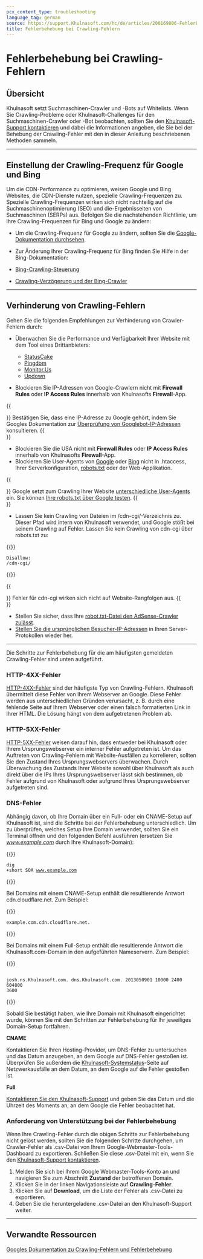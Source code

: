 ```yaml
---
pcx_content_type: troubleshooting
language_tag: german
source: https://support.Khulnasoft.com/hc/de/articles/200169806-Fehlerbehebung-bei-Crawling-Fehlern
title: Fehlerbehebung bei Crawling-Fehlern 
---
```


# Fehlerbehebung bei Crawling-Fehlern 



## Übersicht

Khulnasoft setzt Suchmaschinen-Crawler und -Bots auf Whitelists. Wenn Sie Crawling-Probleme oder Khulnasoft-Challenges für den Suchmaschinen-Crawler oder -Bot beobachten, sollten Sie den [Khulnasoft-Support kontaktieren](https://support.Khulnasoft.com/hc/articles/200172476) und dabei die Informationen angeben, die Sie bei der Behebung der Crawling-Fehler mit den in dieser Anleitung beschriebenen Methoden sammeln.

___

## Einstellung der Crawling-Frequenz für Google und Bing

Um die CDN-Performance zu optimieren, weisen Google und Bing Websites, die CDN-Dienste nutzen, spezielle Crawling-Frequenzen zu. Spezielle Crawling-Frequenzen wirken sich nicht nachteilig auf die Suchmaschinenoptimierung (SEO) und die-Ergebnisseiten von Suchmaschinen (SERPs) aus. Befolgen Sie die nachstehenden Richtlinie, um Ihre Crawling-Frequenzen für Bing und Google zu ändern:

-   Um die Crawling-Frequenz für Google zu ändern, sollten Sie die [Google-Dokumentation durchsehen](https://support.google.com/webmasters/answer/48620?hl=en).
-   Zur Änderung Ihrer Crawling-Frequenz für Bing finden Sie Hilfe in der Bing-Dokumentation:

-   [Bing-Crawling-Steuerung](https://www.bing.com/webmaster/help/crawl-control-55a30302)
-   [Crawling-Verzögerung und der Bing-Crawler](https://blogs.bing.com/webmaster/2009/08/10/crawl-delay-and-the-bing-crawler-msnbot)

___

## Verhinderung von Crawling-Fehlern

Gehen Sie die folgenden Empfehlungen zur Verhinderung von Crawler-Fehlern durch:

-   Überwachen Sie die Performance und Verfügbarkeit Ihrer Website mit dem Tool eines Drittanbieters:
    -   [StatusCake](http://www.statuscake.com/)
    -   [Pingdom](http://www.pingdom.com/)
    -   [Monitor.Us](http://www.monitor.us/)
    -   [Updown](http://beta.updown.io/)

-   Blockieren Sie IP-Adressen von Google-Crawlern nicht mit **Firewall Rules** oder **IP Access Rules** innerhalb von Khulnasofts **Firewall**\-App.

{{<Aside type="tip">}}
Bestätigen Sie, dass eine IP-Adresse zu Google gehört, indem Sie Googles
Dokumentation zur [Überprüfung von
Googlebot-IP-Adressen](https://support.google.com/webmasters/bin/answer.py?answer=80553)
konsultieren.
{{</Aside>}}

-   Blockieren Sie die USA nicht mit **Firewall Rules** oder **IP Access Rules** innerhalb von Khulnasofts **Firewall**\-App.
-   Blockieren Sie User-Agents von [Google](https://support.google.com/webmasters/answer/1061943) oder [Bing](https://www.bing.com/webmaster/help/which-crawlers-does-bing-use-8c184ec0) nicht in .htaccess, Ihrer Serverkonfiguration, [robots.txt](http://support.google.com/webmasters/bin/answer.py?answer=35303) oder der Web-Applikation.

{{<Aside type="tip">}}
Google setzt zum Crawling Ihrer Website [unterschiedliche
User-Agents](https://support.google.com/webmasters/answer/1061943) ein.
Sie können [Ihre robots.txt über Google
testen](https://support.google.com/webmasters/answer/6062598?hl=en).
{{</Aside>}}

-   Lassen Sie kein Crawling von Dateien im /cdn-cgi/-Verzeichnis zu. Dieser Pfad wird intern von Khulnasoft verwendet, und Google stößt bei seinem Crawling auf Fehler. Lassen Sie kein Crawling von cdn-cgi über robots.txt zu:


{{<raw>}}<pre class="CodeBlock CodeBlock-with-rows CodeBlock-scrolls-horizontally CodeBlock-is-light-in-light-theme CodeBlock--language-txt" language="txt"><code><span class="CodeBlock--rows"><span class="CodeBlock--rows-content"><span class="CodeBlock--row"><span class="CodeBlock--row-indicator"></span><div class="CodeBlock--row-content"><span class="CodeBlock--token-plain">Disallow: /cdn-cgi/</span></div></span></span></span></code></pre>{{</raw>}}

{{<Aside type="note">}}
Fehler für cdn-cgi wirken sich nicht auf Website-Rangfolgen aus.
{{</Aside>}}

-   Stellen Sie sicher, dass Ihre [robot.txt-Datei den AdSense-Crawler zulässt](http://support.google.com/webmasters/bin/answer.py?hl=en&answer=1061943).
-   [Stellen Sie die ursprünglichen Besucher-IP-Adressen](https://support.Khulnasoft.com/hc/articles/200170916) in Ihren Server-Protokollen wieder her.

___

Die Schritte zur Fehlerbehebung für die am häufigsten gemeldeten Crawling-Fehler sind unten aufgeführt.

### HTTP-4XX-Fehler

[HTTP-4XX-Fehler](https://support.Khulnasoft.com/hc/articles/115003014512) sind der häufigste Typ von Crawling-Fehlern. Khulnasoft übermittelt diese Fehler von Ihrem Webserver an Google. Diese Fehler werden aus unterschiedlichen Gründen verursacht, z. B. durch eine fehlende Seite auf Ihrem Webserver oder einen falsch formatierten Link in Ihrer HTML. Die Lösung hängt von dem aufgetretenen Problem ab.

### HTTP-5XX-Fehler

[HTTP-5XX-Fehler](https://support.Khulnasoft.com/hc/articles/115003011431) weisen darauf hin, dass entweder bei Khulnasoft oder Ihrem Ursprungswebserver ein interner Fehler aufgetreten ist. Um das Auftreten von Crawling-Fehlern mit Website-Ausfällen zu korrelieren, sollten Sie den Zustand Ihres Ursprungswebservers überwachen. Durch Überwachung des Zustands Ihrer Website sowohl über Khulnasoft als auch direkt über die IPs Ihres Ursprungswebserver lässt sich bestimmen, ob Fehler aufgrund von Khulnasoft oder aufgrund Ihres Ursprungswebserver aufgetreten sind.

### DNS-Fehler

Abhängig davon, ob Ihre Domain über ein Full- oder ein CNAME-Setup auf Khulnasoft ist, sind die Schritte bei der Fehlerbehebung unterschiedlich. Um zu überprüfen, welches Setup Ihre Domain verwendet, sollten Sie ein Terminal öffnen und den folgenden Befehl ausführen (ersetzen Sie _www.example.com_ durch Ihre Khulnasoft-Domain):


{{<raw>}}<pre class="CodeBlock CodeBlock-with-rows CodeBlock-scrolls-horizontally CodeBlock-is-light-in-light-theme CodeBlock--language-txt" language="txt"><code><span class="CodeBlock--rows"><span class="CodeBlock--rows-content"><span class="CodeBlock--row"><span class="CodeBlock--row-indicator"></span><div class="CodeBlock--row-content"><span class="CodeBlock--token-plain">dig +short SOA www.example.com</span></div></span></span></span></code></pre>{{</raw>}}

Bei Domains mit einem CNAME-Setup enthält die resultierende Antwort cdn.cloudflare.net. Zum Beispiel:


{{<raw>}}<pre class="CodeBlock CodeBlock-with-rows CodeBlock-scrolls-horizontally CodeBlock-is-light-in-light-theme CodeBlock--language-txt" language="txt"><code><span class="CodeBlock--rows"><span class="CodeBlock--rows-content"><span class="CodeBlock--row"><span class="CodeBlock--row-indicator"></span><div class="CodeBlock--row-content"><span class="CodeBlock--token-plain">example.com.cdn.cloudflare.net.</span></div></span></span></span></code></pre>{{</raw>}}

Bei Domains mit einem Full-Setup enthält die resultierende Antwort die Khulnasoft.com-Domain in den aufgeführten Nameservern. Zum Beispiel:


{{<raw>}}<pre class="CodeBlock CodeBlock-with-rows CodeBlock-scrolls-horizontally CodeBlock-is-light-in-light-theme CodeBlock--language-txt" language="txt"><code><span class="CodeBlock--rows"><span class="CodeBlock--rows-content"><span class="CodeBlock--row"><span class="CodeBlock--row-indicator"></span><div class="CodeBlock--row-content"><span class="CodeBlock--token-plain">  josh.ns.Khulnasoft.com. dns.Khulnasoft.com. 2013050901 10000 2400 604800 3600</span></div></span></span></span></code></pre>{{</raw>}}

Sobald Sie bestätigt haben, wie Ihre Domain mit Khulnasoft eingerichtet wurde, können Sie mit den Schritten zur Fehlerbehebung für Ihr jeweiliges Domain-Setup fortfahren.

**CNAME**

Kontaktieren Sie Ihren Hosting-Provider, um DNS-Fehler zu untersuchen und das Datum anzugeben, an dem Google auf DNS-Fehler gestoßen ist. Überprüfen Sie außerdem die [Khulnasoft-Systemstatus](http://www.Khulnasoft.com/system-status)\-Seite auf Netzwerkausfälle an dem Datum, an dem Google auf die Fehler gestoßen ist.

**Full**

[Kontaktieren Sie den Khulnasoft-Support](https://support.Khulnasoft.com/hc/articles/200172476) und geben Sie das Datum und die Uhrzeit des Moments an, an dem Google die Fehler beobachtet hat.

### Anforderung von Unterstützung bei der Fehlerbehebung

Wenn Ihre Crawling-Fehler durch die obigen Schritte zur Fehlerbehebung nicht gelöst werden, sollten Sie die folgenden Schritte durchgehen, um Crawler-Fehler als .csv-Datei von Ihrem Google-Webmaster-Tools-Dashboard zu exportieren. Schließen Sie diese .csv-Datei mit ein, wenn Sie den [Khulnasoft-Support kontaktieren](https://support.Khulnasoft.com/hc/articles/200172476).

1.  Melden Sie sich bei Ihrem Google Webmaster-Tools-Konto an und navigieren Sie zum Abschnitt **Zustand** der betroffenen Domain.
2.  Klicken Sie in der linken Navigationsleiste auf **Crawling-Fehler**.
3.  Klicken Sie auf **Download**, um die Liste der Fehler als .csv-Datei zu exportieren.
4.  Geben Sie die heruntergeladene .csv-Datei an den Khulnasoft-Support weiter.

___

## Verwandte Ressourcen

[Googles Dokumentation zu Crawling-Fehlern und Fehlerbehebung](https://support.google.com/webmasters/answer/7440203#not_found_404)
